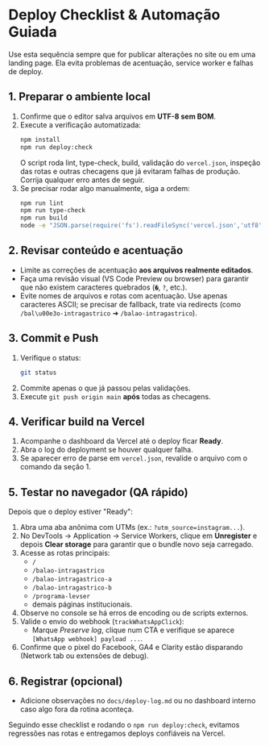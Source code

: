# Deploy Checklist & Automação Guiada

Use esta sequência sempre que for publicar alterações no site ou em uma landing page. Ela evita problemas de acentuação, service worker e falhas de deploy.

## 1. Preparar o ambiente local

1. Confirme que o editor salva arquivos em **UTF-8 sem BOM**.
2. Execute a verificação automatizada:
   ```bash
   npm install
   npm run deploy:check
   ```
   O script roda lint, type-check, build, validação do `vercel.json`, inspeção das rotas e outras checagens que já evitaram falhas de produção. Corrija qualquer erro antes de seguir.
3. Se precisar rodar algo manualmente, siga a ordem:
   ```bash
   npm run lint
   npm run type-check
   npm run build
   node -e "JSON.parse(require('fs').readFileSync('vercel.json','utf8'))"
   ```

## 2. Revisar conteúdo e acentuação

- Limite as correções de acentuação **aos arquivos realmente editados**.
- Faça uma revisão visual (VS Code Preview ou browser) para garantir que não existem caracteres quebrados (`�`, `?`, etc.).
- Evite nomes de arquivos e rotas com acentuação. Use apenas caracteres ASCII; se precisar de fallback, trate via redirects (como `/bal\u00e3o-intragastrico` ➜ `/balao-intragastrico`).

## 3. Commit e Push

1. Verifique o status:
   ```bash
   git status
   ```
2. Commite apenas o que já passou pelas validações.
3. Execute `git push origin main` **após** todas as checagens.

## 4. Verificar build na Vercel

1. Acompanhe o dashboard da Vercel até o deploy ficar **Ready**.
2. Abra o log do deployment se houver qualquer falha.
3. Se aparecer erro de parse em `vercel.json`, revalide o arquivo com o comando da seção 1.

## 5. Testar no navegador (QA rápido)

Depois que o deploy estiver "Ready":

1. Abra uma aba anônima com UTMs (ex.: `?utm_source=instagram...`).
2. No DevTools → Application → Service Workers, clique em **Unregister** e depois **Clear storage** para garantir que o bundle novo seja carregado.
3. Acesse as rotas principais:
   - `/`
   - `/balao-intragastrico`
   - `/balao-intragastrico-a`
   - `/balao-intragastrico-b`
   - `/programa-levser`
   - demais páginas institucionais.
4. Observe no console se há erros de encoding ou de scripts externos.
5. Valide o envio do webhook (`trackWhatsAppClick`):
   - Marque *Preserve log*, clique num CTA e verifique se aparece `[WhatsApp webhook] payload ...`.
6. Confirme que o pixel do Facebook, GA4 e Clarity estão disparando (Network tab ou extensões de debug).

## 6. Registrar (opcional)

- Adicione observações no `docs/deploy-log.md` ou no dashboard interno caso algo fora da rotina aconteça.

Seguindo esse checklist e rodando o `npm run deploy:check`, evitamos regressões nas rotas e entregamos deploys confiáveis na Vercel.
